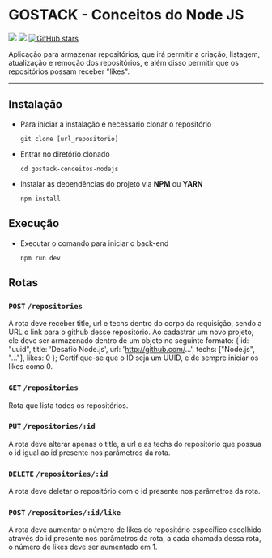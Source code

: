 # GOSTACK - Conceitos do Node JS

![](https://img.shields.io/badge/made%20by-fernmac-04d361?style=flat&color=04d361) 
![](https://img.shields.io/github/languages/count/fernmac/gostack-conceitos-nodejs?style=flat&color=04d361) 
[![GitHub stars](https://img.shields.io/github/stars/fernmac/gostack-conceitos-nodejs?style=social)](https://github.com/fernmac/gostack-conceitos-nodejs/stargazers)

Aplicação para armazenar repositórios, que irá permitir a criação, listagem, atualização e remoção dos repositórios, e além disso permitir que os repositórios possam receber "likes".

------------

## Instalação

- Para iniciar a instalação é necessário clonar o repositório

  ```shell
  git clone [url_repositorio]
  ```
    
- Entrar no diretório clonado

  ```shell
  cd gostack-conceitos-nodejs
  ```
  
- Instalar as dependências do projeto via **NPM** ou **YARN**

  ```shell
  npm install
  ```

## Execução

- Executar o comando para iniciar o back-end

  ```shell
  npm run dev
  ```

## Rotas

### **`POST`** `/repositories`

A rota deve receber title, url e techs dentro do corpo da requisição, sendo a URL o link para o github desse repositório. Ao cadastrar um novo projeto, ele deve ser armazenado dentro de um objeto no seguinte formato: { id: "uuid", title: 'Desafio Node.js', url: 'http://github.com/...', techs: ["Node.js", "..."], likes: 0 }; Certifique-se que o ID seja um UUID, e de sempre iniciar os likes como 0.

### **`GET`** `/repositories`

Rota que lista todos os repositórios.

### **`PUT`** `/repositories/:id`

A rota deve alterar apenas o title, a url e as techs do repositório que possua o id igual ao id presente nos parâmetros da rota.

### **`DELETE`** `/repositories/:id`

A rota deve deletar o repositório com o id presente nos parâmetros da rota.

### **`POST`** `/repositories/:id/like`

A rota deve aumentar o número de likes do repositório específico escolhido através do id presente nos parâmetros da rota, a cada chamada dessa rota, o número de likes deve ser aumentado em 1.
